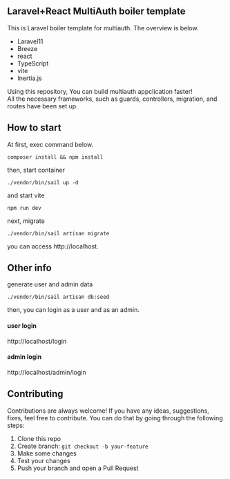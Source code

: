 ## Laravel+React  MultiAuth boiler template

This is Laravel boiler template for multiauth. The overview is below.

- Laravel11
- Breeze
- react
- TypeScript
- vite
- Inertia.js

Using this repository, You can build multiauth appclication faster!<br>
All the necessary frameworks, such as guards, controllers, migration, and routes have been set up.

## How to start
At first, exec command below.
```
composer install && npm install
```
then, start container
```
./vendor/bin/sail up -d
```
and start vite
```
npm run dev
```
next, migrate
```
./vendor/bin/sail artisan migrate
```
you can access http://localhost.

## Other info
generate user and admin data
```
./vendor/bin/sail artisan db:seed
```
then, you can login as a user and as an admin.

#### user login
http://localhost/login
#### admin login
http://localhost/admin/login

## Contributing
Contributions are always welcome! If you have any ideas, suggestions, fixes, feel free to contribute. You can do that by going through the following steps:

1. Clone this repo
2. Create branch: `git checkout -b your-feature`
3. Make some changes
4. Test your changes
5. Push your branch and open a Pull Request
